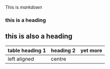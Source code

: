 This is *markdown*

### this is a heading

## this is also a heading

|table heading 1 |heading 2|yet more|
|:---------------|:-------|--------|
|left aligned    |centre
